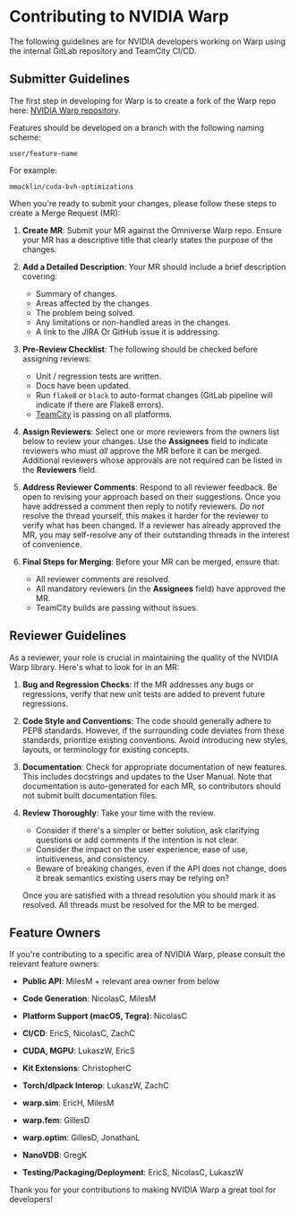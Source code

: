 # Contributing to NVIDIA Warp

The following guidelines are for NVIDIA developers working on Warp using the internal GitLab repository and TeamCity CI/CD.

## Submitter Guidelines

The first step in developing for Warp is to create a fork of the Warp repo here: [NVIDIA Warp repository](https://gitlab-master.nvidia.com/omniverse/warp).

Features should be developed on a branch with the following naming scheme:

    user/feature-name

For example:

    mmacklin/cuda-bvh-optimizations

When you're ready to submit your changes, please follow these steps to create a Merge Request (MR):

1. **Create MR**: Submit your MR against the Omniverse Warp repo. Ensure your MR has a descriptive title that clearly states the purpose of the changes.

2. **Add a Detailed Description**: Your MR should include a brief description covering:
   - Summary of changes.
   - Areas affected by the changes.
   - The problem being solved.
   - Any limitations or non-handled areas in the changes.
   - A link to the JIRA Or GitHub issue it is addressing.

3. **Pre-Review Checklist**: The following should be checked before assigning reviews:
   - Unit / regression tests are written.
   - Docs have been updated.
   - Run `flake8` or `black` to auto-format changes (GitLab pipeline will indicate if there are Flake8 errors).
   - [TeamCity](https://teamcity.nvidia.com/project/Omniverse_Warp?mode=builds#all-projects) is passing on all platforms.

4. **Assign Reviewers**: Select one or more reviewers from the owners list below to review your changes.
Use the **Assignees** field to indicate reviewers who must _all_ approve the MR before it can be merged.
Additional reviewers whose approvals are not required can be listed in the **Reviewers** field.

5. **Address Reviewer Comments**: Respond to all reviewer feedback. Be open to revising your approach based on their suggestions.
Once you have addressed a comment then reply to notify reviewers.
_Do not_ resolve the thread yourself, this makes it harder for the reviewer to verify what has been changed.
If a reviewer has already approved the MR, you may self-resolve any of their outstanding threads in the interest of convenience.

6. **Final Steps for Merging**: Before your MR can be merged, ensure that:
   - All reviewer comments are resolved.
   - All mandatory reviewers (in the **Assignees** field) have approved the MR.
   - TeamCity builds are passing without issues.

## Reviewer Guidelines

As a reviewer, your role is crucial in maintaining the quality of the NVIDIA Warp library. Here's what to look for in an MR:

1. **Bug and Regression Checks**: If the MR addresses any bugs or regressions, verify that new unit tests are added to prevent future regressions.

2. **Code Style and Conventions**: The code should generally adhere to PEP8 standards. However, if the surrounding code deviates from these standards, prioritize existing conventions. Avoid introducing new styles, layouts, or terminology for existing concepts.

3. **Documentation**: Check for appropriate documentation of new features. This includes docstrings and updates to the User Manual. Note that documentation is auto-generated for each MR, so contributors should not submit built documentation files.

4. **Review Thoroughly**: Take your time with the review.
   - Consider if there's a simpler or better solution, ask clarifying questions or add comments if the intention is not clear.
   - Consider the impact on the user experience, ease of use, intuitiveness, and consistency.
   - Beware of breaking changes, even if the API does not change, does it break semantics existing users may be relying on?

   Once you are satisfied with a thread resolution you should mark it as resolved. All threads must be resolved for the MR to be merged.

## Feature Owners

If you're contributing to a specific area of NVIDIA Warp, please consult the relevant feature owners:

- **Public API**: MilesM + relevant area owner from below
  
- **Code Generation**: NicolasC, MilesM

- **Platform Support (macOS, Tegra)**: NicolasC
- **CI/CD**: EricS, NicolasC, ZachC
- **CUDA, MGPU**: LukaszW, EricS
- **Kit Extensions**: ChristopherC
- **Torch/dlpack Interop**: LukaszW, ZachC
- **warp.sim**: EricH, MilesM
- **warp.fem**: GillesD
- **warp.optim**: GillesD, JonathanL
- **NanoVDB**: GregK
- **Testing/Packaging/Deployment**: EricS, NicolasC, LukaszW

Thank you for your contributions to making NVIDIA Warp a great tool for developers!
